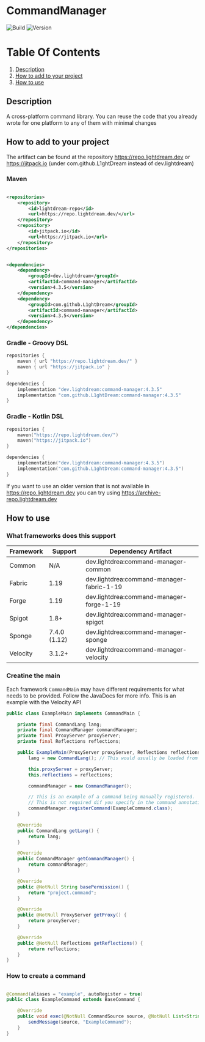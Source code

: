 # CommandManager

![Build](../../actions/workflows/build.yml/badge.svg)
![Version](https://img.shields.io/badge/Version-4.3.5-red.svg)

# Table Of Contents

1. [Description](#description)
2. [How to add to your project](#how-to-add-to-your-project)
3. [How to use](#how-to-use)

## Description

A cross-platform command library. You can reuse the code that you already wrote for one platform to any of them with
minimal changes

## How to add to your project

The artifact can be found at the repository https://repo.lightdream.dev or https://jitpack.io (under
com.github.L1ghtDream instead of dev.lightdream)

### Maven

```xml

<repositories>
    <repository>
        <id>lightdream-repo</id>
        <url>https://repo.lightdream.dev/</url>
    </repository>
    <repository>
        <id>jitpack.io</id>
        <url>https://jitpack.io</url>
    </repository>
</repositories>
```

```xml

<dependencies>
    <dependency>
        <groupId>dev.lightdream</groupId>
        <artifactId>command-manager</artifactId>
        <version>4.3.5</version>
    </dependency>
    <dependency>
        <groupId>com.github.L1ghtDream</groupId>
        <artifactId>command-manager</artifactId>
        <version>4.3.5</version>
    </dependency>
</dependencies>
```

### Gradle - Groovy DSL

```groovy
repositories {
    maven { url "https://repo.lightdream.dev/" }
    maven { url "https://jitpack.io" }
}

dependencies {
    implementation "dev.lightdream:command-manager:4.3.5"
    implementation "com.github.L1ghtDream:command-manager:4.3.5"
}
```

### Gradle - Kotlin DSL

```kotlin
repositories {
    maven("https://repo.lightdream.dev/")
    maven("https://jitpack.io")
}

dependencies {
    implementation("dev.lightdream:command-manager:4.3.5")
    implementation("com.github.L1ghtDream:command-manager:4.3.5")
}
```

If you want to use an older version that is not available in https://repo.lightdream.dev you can try
using https://archive-repo.lightdream.dev

## How to use

### What frameworks does this support

| Framework | Support      | Dependency Artifact                       | 
|-----------|--------------|-------------------------------------------|
| Common    | N/A          | dev.lightdrea:command-manager-common      |
| Fabric    | 1.19         | dev.lightdrea:command-manager-fabric-1-19 |
| Forge     | 1.19         | dev.lightdrea:command-manager-forge-1-19  |
| Spigot    | 1.8+         | dev.lightdrea:command-manager-spigot      |
| Sponge    | 7.4.0 (1.12) | dev.lightdrea:command-manager-sponge      |
| Velocity  | 3.1.2+       | dev.lightdrea:command-manager-velocity    |

### Creatine the main

Each framework `CommandMain` may have different requirements for what needs to be provided. Follow the JavaDocs for more
info.
This is an example with the Velocity API

```java
public class ExampleMain implements CommandMain {

    private final CommandLang lang;
    private final CommandManager commandManager;
    private final ProxyServer proxyServer;
    private final Reflections reflections;

    public ExampleMain(ProxyServer proxyServer, Reflections reflections) {
        lang = new CommandLang(); // This would usually be loaded from disk using a library like FileManager

        this.proxyServer = proxyServer;
        this.reflections = reflections;

        commandManager = new CommandManager();

        // This is an example of a command being manually registered.
        // This is not required dif you specify in the command annotation @Command(autoRegister = true)
        commandManager.registerCommand(ExampleCommand.class);
    }

    @Override
    public CommandLang getLang() {
        return lang;
    }

    @Override
    public CommandManager getCommandManager() {
        return commandManager;
    }

    @Override
    public @NotNull String basePermission() {
        return "project.command";
    }

    @Override
    public @NotNull ProxyServer getProxy() {
        return proxyServer;
    }

    @Override
    public @NotNull Reflections getReflections() {
        return reflections;
    }
}

```

### How to create a command

```java

@Command(aliases = "example", autoRegister = true)
public class ExampleCommand extends BaseCommand {

    @Override
    public void exec(@NotNull CommandSource source, @NotNull List<String> args) {
        sendMessage(source, "ExampleCommand");
    }
}

```
